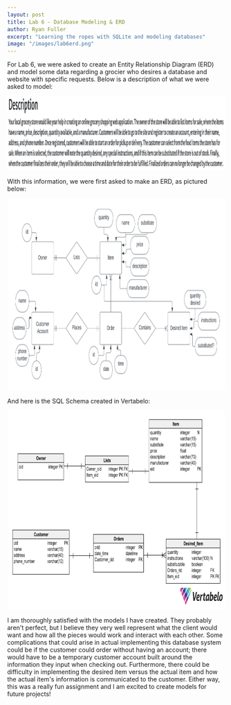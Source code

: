 ```yaml
---
layout: post
title: Lab 6 - Database Modeling & ERD
author: Ryan Fuller
excerpt: "Learning the ropes with SQLite and modeling databases"
image: "/images/lab6erd.png"
---
```

For Lab 6, we were asked to create an Entity Relationship Diagram (ERD) and model some data regarding a grocier who desires a database and website with specific requests. Below is a description of what we were asked to model:

<span>
<img src="../images/lab6description.png" width=1080 height=171>
</span>

With this information, we were first asked to make an ERD, as pictured below:

<span>
<img src="../images/lab6erd.png" width=1000 height=442>
</span>

And here is the SQL Schema created in Vertabelo:

<span>
<img src="../images/lab6vertabelo.png" width=846 height=458>
</span>

I am thoroughly satisfied with the models I have created. They probably aren't perfect, but I believe they very well represent what the client would want and how all the pieces would work and interact with each other. Some complications that could arise in actual implementing this database system could be if the customer could order without having an account; there would have to be a temporary customer account built around the information they input when checking out. Furthermore, there could be difficulty in implementing the desired item versus the actual item and how the actual item's information is communicated to the customer. Either way, this was a really fun assignment and I am excited to create models for future projects!